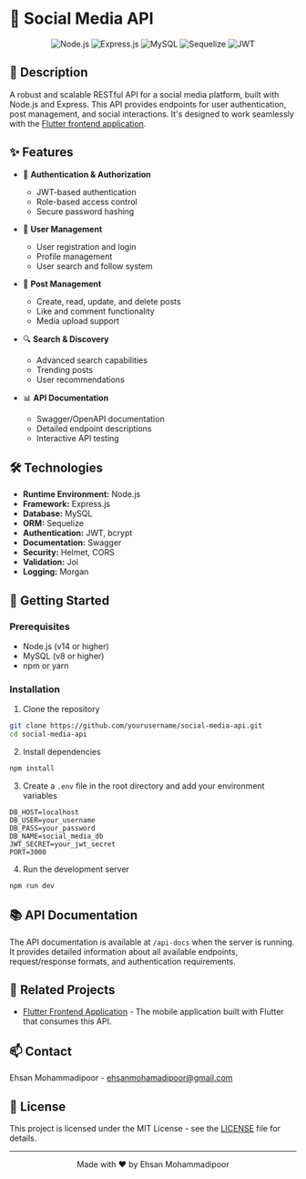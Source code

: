 # 🚀 Social Media API

<div align="center">

![Node.js](https://img.shields.io/badge/Node.js-43853D?style=for-the-badge&logo=node.js&logoColor=white)
![Express.js](https://img.shields.io/badge/Express.js-404D59?style=for-the-badge)
![MySQL](https://img.shields.io/badge/MySQL-4479A1?style=for-the-badge&logo=mysql&logoColor=white)
![Sequelize](https://img.shields.io/badge/Sequelize-52B0E7?style=for-the-badge&logo=Sequelize&logoColor=white)
![JWT](https://img.shields.io/badge/JWT-000000?style=for-the-badge&logo=JSON%20web%20tokens&logoColor=white)

</div>

## 📝 Description

A robust and scalable RESTful API for a social media platform, built with Node.js and Express. This API provides endpoints for user authentication, post management, and social interactions. It's designed to work seamlessly with the [Flutter frontend application](https://github.com/OracleMatrix/my_socialmedia_app).

## ✨ Features

- 🔐 **Authentication & Authorization**

  - JWT-based authentication
  - Role-based access control
  - Secure password hashing

- 👥 **User Management**

  - User registration and login
  - Profile management
  - User search and follow system

- 📱 **Post Management**

  - Create, read, update, and delete posts
  - Like and comment functionality
  - Media upload support

- 🔍 **Search & Discovery**

  - Advanced search capabilities
  - Trending posts
  - User recommendations

- 📊 **API Documentation**
  - Swagger/OpenAPI documentation
  - Detailed endpoint descriptions
  - Interactive API testing

## 🛠️ Technologies

- **Runtime Environment:** Node.js
- **Framework:** Express.js
- **Database:** MySQL
- **ORM:** Sequelize
- **Authentication:** JWT, bcrypt
- **Documentation:** Swagger
- **Security:** Helmet, CORS
- **Validation:** Joi
- **Logging:** Morgan

## 🚀 Getting Started

### Prerequisites

- Node.js (v14 or higher)
- MySQL (v8 or higher)
- npm or yarn

### Installation

1. Clone the repository

```bash
git clone https://github.com/yourusername/social-media-api.git
cd social-media-api
```

2. Install dependencies

```bash
npm install
```

3. Create a `.env` file in the root directory and add your environment variables

```env
DB_HOST=localhost
DB_USER=your_username
DB_PASS=your_password
DB_NAME=social_media_db
JWT_SECRET=your_jwt_secret
PORT=3000
```

4. Run the development server

```bash
npm run dev
```

## 📚 API Documentation

The API documentation is available at `/api-docs` when the server is running. It provides detailed information about all available endpoints, request/response formats, and authentication requirements.

## 🔗 Related Projects

- [Flutter Frontend Application](https://github.com/OracleMatrix/my_socialmedia_app) - The mobile application built with Flutter that consumes this API.

## 📫 Contact

Ehsan Mohammadipoor - [ehsanmohamadipoor@gmail.com](mailto:ehsanmohamadipoor@gmail.com)

## 📄 License

This project is licensed under the MIT License - see the [LICENSE](LICENSE) file for details.

---

<div align="center">
Made with ❤️ by Ehsan Mohammadipoor
</div>
